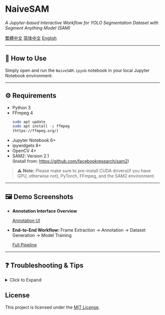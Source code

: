 # NaiveSAM
*A Jupyter-based Interactive Workflow for YOLO Segmentation Dataset with Segment Anything Model (SAM)*


[繁體中文](README-zh-TW.md) [简体中文](README-zh.md) [English](README.md)

---

## 📌 How to Use
Simply open and run the `NaiveSAM.ipynb` notebook in your local Jupyter Notebook environment.

---

## ⚙️ Requirements
- Python 3
- FFmpeg 4
    ```bash
    sudo apt update
    sudo apt install -y ffmpeg
    (https://ffmpeg.org/)
    ```
- Jupyter Notebook 6+
- ipywidgets 8+
- OpenCV 4+
- SAM2: Version 2.1  
  (Install from: https://github.com/facebookresearch/sam2)

> ⚠️ **Note:** Please make sure to pre-install CUDA drivers(if you have GPU, otherwise not), PyTorch, FFmpeg, and the SAM2 environment.

---

## 🖼️ Demo Screenshots
- **Annotation Interface Overview**
  
  [Annotation UI](https://github.com/user-attachments/assets/1345436b-0d57-4b72-9e9d-fe161b5efe08)

- **End-to-End Workflow:** Frame Extraction → Annotation → Dataset Generation → Model Training
  
  [Full Pipeline](https://github.com/user-attachments/assets/1345436b-0d57-4b72-9e9d-fe161b5efe0)

---

## ❓ Troubleshooting & Tips
<details>
<summary>Click to Expand</summary>

- **CUDA Out of Memory (OOM):**
  - Reduce the total number of frames (shorten video or reduce FPS).
- **SAM Slow Performance:**
  - More labeled points or objects = slower SAM processing. E.g., 7 objects ≈ 1.3 FPS; 3 objects ≈ 2.0 FPS.
- **Object Visibility in Frames:**
  - Avoid abrupt occlusion; although SAM2 has good tracking, failure may occur at visual discontinuities.
- **Preview Faster:**
  - Adjust the frame interval "framerate" and "vis_frame_stride" in "Extracting frames from video" and "Display result" to skip frames for quicker mask review.
- **No Multi-GPU Support:**
  - SAM2 only supports single-GPU, but you can process multiple videos in parallel manually.
- **Kernel Errors or UI Freezes:**
  - Try reconnecting the kernel or `Restart & Run All`.
  - If the UI or frame sync is broken, reset the kernel.

### SAM2 + Hydra Path Issue
```python
sam2_checkpoint = "../sam2/checkpoints/sam2.1_hiera_large.pt"
model_cfg = "configs/sam2.1/sam2.1_hiera_l.yaml"
```
> Note: SAM2 uses Hydra for config loading. Checkpoint paths work with standard paths, but `cfg` must use Hydra's internal search path structure. Place both in your installed `/home/.../sam2/` directory.

Typical Hydra Error:
```
MissingConfigException: Cannot find primary config './sam2/configs/sam2.1/sam2.1_hiera_l.yaml'.
```
</details>

## License
This project is licensed under the [MIT License](https://opensource.org/licenses/MIT).

